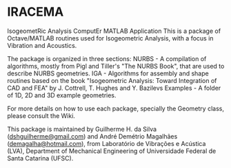 # IRACEMA
IsogeometRic Analysis ComputEr MATLAB Application
This is a package of Octave/MATLAB routines used for Isogeometric Analysis, with a focus in Vibration and Acoustics.

The package is organized in three sections:
NURBS - A compilation of algorithms, mostly from Pigl and Tiller's "The NURBS Book", that are used to describe NURBS geometries.
IGA - Algorithms for assembly and shape routines based on the book "Isogeometric Analysis: Toward Integration of CAD and FEA" by J. Cottrell, T. Hughes and Y. Bazilevs
Examples - A folder of 1D, 2D and 3D example geometries.

For more details on how to use each package, specially the Geometry class, please consult the Wiki.

This package is maintained by Guilherme H. da Silva (dshguilherme@gmail.com) and André Demétrio Magalhães (demagalha@hotmail.com), from Laboratório de Vibrações e Acústica (LVA), Department of Mechanical Engineering of Universidade Federal de Santa Catarina (UFSC).
